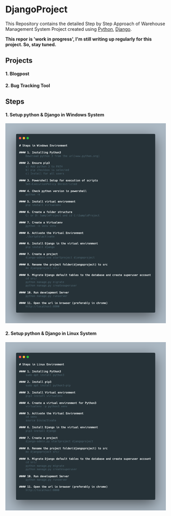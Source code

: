 # DjangoProject

This Repository contains the detailed Step by Step Approach of Warehouse Management System Project created using [Python](https://www.python.org/), [Django](https://www.djangoproject.com/).

**This repor is 'work in progress', I'm still writing up regularly for this project. So, stay tuned.**

## Projects
#### 1. Blogpost
#### 2. Bug Tracking Tool

## Steps
#### 1. Setup python & Django in Windows System
<!---![](/images/WindowsSteps.png) -->
<img src="images/WindowsSteps.png" width="500">

#### 2. Setup python & Django in Linux System
<!---![](/images/carbon.png) -->
<img src="images/carbon.png" width="500">
